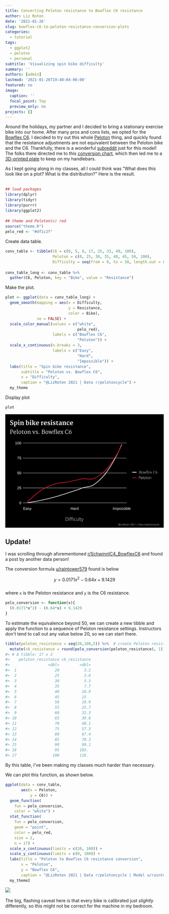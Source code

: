 ```yaml
---
title: Converting Peloton resistance to Bowflex C6 resistance
author: Liz Roten
date: '2021-01-26'
slug: bowflex-c6-to-peloton-resistance-conversion-plots
categories: 
  - tutorial
tags:
  - ggplot2
  - peloton
  - personal
subtitle: 'Visualizing spin bike difficulty'
summary: ''
authors: [admin]
lastmod: '2021-01-26T19:48:04-06:00'
featured: no
image:
  caption: ''
  focal_point: Top
  preview_only: no
projects: []
---
```




Around the holidays, my partner and I decided to bring a stationary exercise bike into our home. After many pros and cons lists, we opted for the [Bowflex C6](https://www.bowflex.com/bikes/c6/100894.html). I decided to try out this whole [Peloton](https://www.onepeloton.com/) thing, and quickly found that the resistance adjustments are not equivalent between the Peloton bike and the C6. Thankfully, there is a wonderful [subreddit](https://www.reddit.com/r/SchwinnIC4_BowflexC6/) just for this model! The folks there directed me to this [conversion chart](https://www.reddit.com/r/pelotoncycle/wiki/index/resistancechart), which then led me to a [3D-printed plate](https://www.etsy.com/listing/940670883/schwinn-ic4-exercise-bike-resistance?ref=hp_opfy-3&frs=1&bes=1) to keep on my handlebars. 


As I kept going along in my classes, all I could think was "What does this look like on a plot? What is the distribution?" Here is the result. 


```r

## load packages
library(dplyr)
library(tidyr)
library(purrr)
library(ggplot2)

## theme and Peloton(c) red
source("theme.R")
pelo_red <- "#df1c2f"
```


Create data table.  


```r
conv_table <- tibble(C6 = c(0, 5, 9, 17, 25, 33, 49, 100),
                     Peloton = c(0, 25, 30, 35, 40, 45, 50, 100),
                     Difficulty = seq(from = 0, to = 10, length.out = 8 ))

conv_table_long <- conv_table %>% 
  gather(C6, Peloton, key = "Bike", value = "Resistance")
```

Make the plot.    


```r
plot <- ggplot(data = conv_table_long) +
  geom_smooth(mapping = aes(x = Difficulty,
                            y = Resistance,
                            color = Bike),
              se = FALSE) + 
  scale_color_manual(values = c("white",
                                pelo_red),
                     labels = c("Bowflex C6",
                                "Peloton")) +
  scale_x_continuous(n.breaks = 3,
                     labels = c("Easy",
                                "Hard",
                                "Impossible")) +
  labs(title = "Spin bike resistance",
       subtitle = "Peloton vs. Bowflex C6",
       x = "Difficulty",
       caption = "@LizRoten 2021 | Data r/pelotoncycle") +
  my_theme  
```
Display plot


```r
plot
```


![Final plot](featured.png)



## Update!  

I was scrolling through aforementioned [r/SchwinnIC4_BowflexC6](https://www.reddit.com/r/SchwinnIC4_BowflexC6/) and found a post by another data person!  

The conversion formula [u/raintower579](https://www.reddit.com/user/raintower579/) found is below  

$$ y = 0.0171x^2 - 0.64x + 9.1429 $$   
where `x` is the Peloton resistance and `y` is the C6 resistance.  


```r
pelo_conversion <- function(x){
  (0.0171*x^2) - (0.64*x) + 9.1429
}
```

To estimate the equivalence beyond 50, we can create a new tibble and apply the function to a sequence of Peloton resistance settings. Instructors don't tend to call out any value below 20, so we can start there.  


```r
tibble(peloton_resistance = seq(20,100,5)) %>%  # create Peloton resistance sequence, 20-100 by 5s
  mutate(c6_resistance = round(pelo_conversion(peloton_resistance), 1))
#> # A tibble: 17 x 2
#>    peloton_resistance c6_resistance
#>                 <dbl>         <dbl>
#>  1                 20           3.2
#>  2                 25           3.8
#>  3                 30           5.3
#>  4                 35           7.7
#>  5                 40          10.9
#>  6                 45          15  
#>  7                 50          19.9
#>  8                 55          25.7
#>  9                 60          32.3
#> 10                 65          39.8
#> 11                 70          48.1
#> 12                 75          57.3
#> 13                 80          67.4
#> 14                 85          78.3
#> 15                 90          90.1
#> 16                 95         103. 
#> 17                100         116.
```
By this table, I've been making my classes much harder than necessary.  

We can plot this function, as shown below.  


```r
ggplot(data = conv_table,
       aes(x = Peloton,
           y = C6)) +
  geom_function( 
    fun = pelo_conversion,
    color = "white") +
  stat_function(
    fun = pelo_conversion,
    geom = "point",
    color = pelo_red,
    size = 2, 
    n = 17) +
  scale_x_continuous(limits = c(20, 100)) +
  scale_y_continuous(limits = c(0, 100)) +
  labs(title = "Peloton to Bowflex C6 resistance conversion",
       x = "Peloton",
       y = "Bowflex C6",
       caption = "@LizRoten 2021 | Data r/pelotoncycle | Model u/raintower579") +
  my_theme2
```

<img src="{{< blogdown/postref >}}index.en_files/figure-html/unnamed-chunk-9-1.png" width="672" />

The big, flashing caveat here is that every bike is calibrated just *slightly* differently, so this might not be correct for the machine in my bedroom. 


